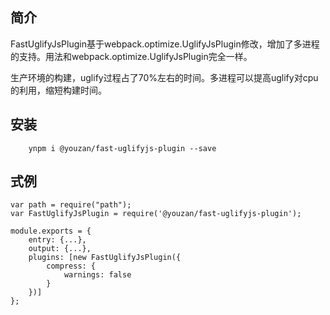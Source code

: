## 简介
FastUglifyJsPlugin基于webpack.optimize.UglifyJsPlugin修改，增加了多进程的支持。用法和webpack.optimize.UglifyJsPlugin完全一样。

生产环境的构建，uglify过程占了70%左右的时间。多进程可以提高uglify对cpu的利用，缩短构建时间。

## 安装

```
	ynpm i @youzan/fast-uglifyjs-plugin --save
```

## 式例

```
var path = require("path");
var FastUglifyJsPlugin = require('@youzan/fast-uglifyjs-plugin');

module.exports = {
    entry: {...},
    output: {...},
    plugins: [new FastUglifyJsPlugin({
        compress: {
            warnings: false
        }
    })]
};
```